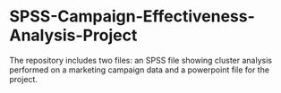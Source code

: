 # SPSS-Campaign-Effectiveness-Analysis-Project

The repository includes two files: an SPSS file showing cluster analysis performed on a marketing campaign data and a powerpoint file for the project.
